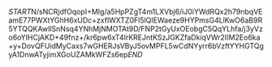$START$N/sNCRjdfOqopI+MIg/a5HpPZgT4m1LXVbj6/iJ0iYWdRQx2h79nbqVEamE77PWXtYGhH6xUDc+zxflWXTZ0Fl5lQIEWaeze9HYPmsG4LlKwO6aB9R5YTQQKAwIlSnNsq4YNhMjNMOTAt9D/FNP2tGyUxOEobgC5QqYLhfa/j3yVzo6oYIHCjAKD+49fnz+/kr6pw6xT4IrKREJntKSzJGKZfaDkiqVWr2IIM2Eo6ka+y+DovQFUidMyCaxs7wGHERJsVByJ5ovMPFL5wCdNYyrr6bVzftYYHGTQgyA1DnwATyjimXGoUZAMkWFZs6ep$END$